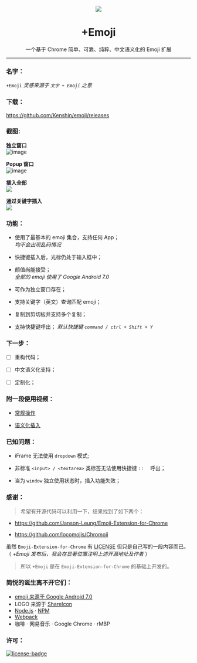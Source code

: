 <p align="center"><img src="https://i.imgur.com/6ExcDl9.png"/></p>
<h1 align="center">+Emoji</h1>
<p align="center">一个基于 Chrome 简单、可靠、纯粹、中文语义化的 Emoji 扩展</p>

***

### 名字：
`+Emoji` _灵感来源于 `文字 + Emoji` 之意_

### 下载：
https://github.com/Kenshin/emoji/releases

### 截图:

**独立窗口**  
![image](https://user-images.githubusercontent.com/31840739/30678148-df47e6c4-9e55-11e7-80cc-984c6bf8ee5b.png)

**Popup 窗口**  
![image](https://user-images.githubusercontent.com/31840739/30730829-7038822c-9f2f-11e7-966a-10655f8a1e7f.png)

**插入全部**  
<img src="https://i.imgur.com/QLgzf4B.gif" />

**通过关键字插入**  
<img src="https://i.imgur.com/vBtKQke.gif" />

### 功能：

- 使用了最基本的 emoji 集合，支持任何 App；  
_均不会出现乱码情况_

- 快捷键插入后，光标仍处于输入框中；

- 颜值尚能接受；  
  _全部的 emoji 使用了 Google Android 7.0_

- 可作为独立窗口存在；

- 支持关键字（英文）查询匹配 emoji；

- 复制到剪切板并支持多个复制；

- 支持快捷键呼出； _默认快捷键 `command / ctrl + Shift + Y`_

### 下一步：

- [ ] 重构代码；

- [ ] 中文语义化支持；

- [ ] 定制化；

### 附一段使用视频：

- [常规操作](https://i.imgur.com/XYTpirX.gif)

- [语义化插入](https://i.imgur.com/GCPgNrt.gif)

### 已知问题：

- iFrame 无法使用  `dropdown` 模式;

- 非标准 `<input> / <textarea>` 类标签无法使用快捷键 `::  ` 呼出；

- 当为 `window` 独立使用状态时，插入功能失效；

### 感谢：

> 希望有开源代码可以利用一下，结果找到了如下两个：

- https://github.com/Janson-Leung/Emoji-Extension-for-Chrome

- https://github.com/locomojis/Chromoji

虽然 `Emoji-Extension-for-Chrome` 有 [LICENSE](https://github.com/Janson-Leung/Emoji-Extension-for-Chrome/blob/master/LICENSE) 但只是自己写的一段内容而已。（ _+Emoji 发布后，我会在显著位置注明上述开源地址及作者_ ）

> 所以 `+Emoji` 是在 `Emoji-Extension-for-Chrome` 的基础上开发的。

### 简悦的诞生离不开它们：
- [emoji 来源于 Google Android 7.0](https://github.com/googlei18n/noto-emoji)
- LOGO 来源于 [ShareIcon](https://www.shareicon.net/wink-interface-faces-emoji-ideogram-tongue-feelings-emoticons-smileys-798496)
- [Node.js](https://nodejs.org/) · [NPM](https://www.npmjs.com)
- [Webpack](https://webpack.github.io/)
- 咖啡 · 网易音乐 · Google Chrome · rMBP

### 许可：
[![license-badge]][license-link]

<!-- Link -->
[license-badge]:    https://img.shields.io/github/license/mashape/apistatus.svg
[license-link]:     https://opensource.org/licenses/MIT
